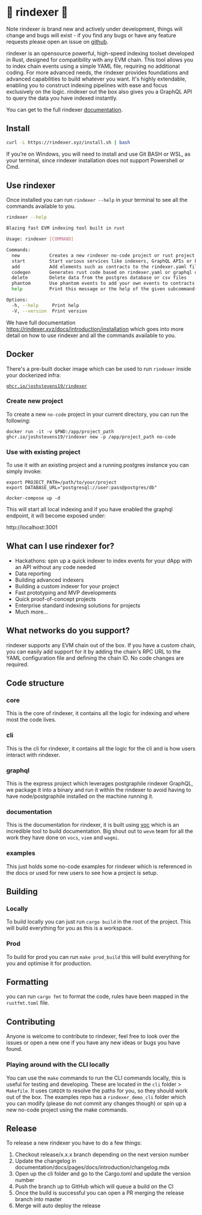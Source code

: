 # 🦀 rindexer 🦀

Note rindexer is brand new and actively under development, things will change and bugs will exist - if you find any bugs or have any
feature requests please open an issue on [github](https://github.com/joshstevens19/rindexer/issues).

rindexer is an opensource powerful, high-speed indexing toolset developed in Rust, designed for compatibility with any EVM chain.
This tool allows you to index chain events using a simple YAML file, requiring no additional coding.
For more advanced needs, the rindexer provides foundations and advanced capabilities to build whatever you want.
It's highly extendable, enabling you to construct indexing pipelines with ease and focus exclusively on the logic.
rindexer out the box also gives you a GraphQL API to query the data you have indexed instantly.

You can get to the full rindexer [documentation](https://rindexer.xyz/docs/introduction/installation).

## Install 

```bash
curl -L https://rindexer.xyz/install.sh | bash
```

If you’re on Windows, you will need to install and use Git BASH or WSL, as your terminal,
since rindexer installation does not support Powershell or Cmd.

## Use rindexer

Once installed you can run `rindexer --help` in your terminal to see all the commands available to you.

```bash
rindexer --help
```

```bash
Blazing fast EVM indexing tool built in rust

Usage: rindexer [COMMAND]

Commands:
  new           Creates a new rindexer no-code project or rust project
  start         Start various services like indexers, GraphQL APIs or both together
  add           Add elements such as contracts to the rindexer.yaml file
  codegen       Generates rust code based on rindexer.yaml or graphql queries
  delete        Delete data from the postgres database or csv files
  phantom       Use phantom events to add your own events to contracts
  help          Print this message or the help of the given subcommand(s)

Options:
  -h, --help     Print help
  -V, --version  Print version
```

We have full documentation https://rindexer.xyz/docs/introduction/installation which goes into more detail on how to use 
rindexer and all the commands available to you.

## Docker

There's a pre-built docker image which can be used to run `rindexer` inside your dockerized infra:

[`ghcr.io/joshstevens19/rindexer`](https://github.com/users/joshstevens19/packages/container/package/rindexer)

### Create new project
To create a new `no-code` project in your current directory, you can run the following:

`docker run -it -v $PWD:/app/project_path ghcr.io/joshstevens19/rindexer new -p /app/project_path no-code`

### Use with existing project
To use it with an existing project and a running postgres instance you can simply invoke:

```
export PROJECT_PATH=/path/to/your/project
export DATABASE_URL="postgresql://user:pass@postgres/db"

docker-compose up -d
```

This will start all local indexing and if you have enabled the graphql endpoint, it will become exposed under:

http://localhost:3001


## What can I use rindexer for?

- Hackathons: spin up a quick indexer to index events for your dApp with an API without any code needed
- Data reporting
- Building advanced indexers
- Building a custom indexer for your project
- Fast prototyping and MVP developments
- Quick proof-of-concept projects
- Enterprise standard indexing solutions for projects
- Much more...

## What networks do you support?

rindexer supports any EVM chain out of the box. If you have a custom chain, you can easily add support for it by
adding the chain's RPC URL to the YAML configuration file and defining the chain ID. No code changes are required.

## Code structure

### core

This is the core of rindexer, it contains all the logic for indexing and where most the code lives.

### cli

This
is the cli for rindexer, it contains all the logic for the cli and is how users interact with rindexer.

### graphql

This is the express project which leverages postgraphile rindexer GraphQL, we package it into a binary and run it within the rindexer
to avoid having to have node/postgraphile installed on the machine running it.

### documentation

This is the documentation for rindexer, it is built using [voc](https://vocs.dev/) which is an incredible
tool to build documentation. Big shout out to `wevm` team for all the work they have done on `vocs`, `viem` and `wagmi`.

### examples

This just holds some no-code examples for rindexer which is referenced in the docs or used for new users to see
how a project is setup.

## Building

### Locally 

To build locally you can just run `cargo build` in the root of the project. This will build everything for you
as this is a workspace.

### Prod

To build for prod you can run `make prod_build` this will build everything for you and optimise it for production.

## Formatting

you can run `cargo fmt` to format the code, rules have been mapped in the `rustfmt.toml` file.

## Contributing

Anyone is welcome to contribute to rindexer, feel free to look over the issues or open a new one if you have
any new ideas or bugs you have found.

### Playing around with the CLI locally

You can use the `make` commands to run the CLI commands locally, this is useful for testing and developing.
These are located in the `cli` folder > `Makefile`. It uses `CURDIR` to resolve the paths for you, so they should work
out of the box. The examples repo has a `rindexer_demo_cli` folder which you can modify (please do not commit any changes though) 
or spin up a new no-code project using the make commands.

## Release

To release a new rindexer you have to do a few things:

1) Checkout release/x.x.x branch depending on the next version number
2) Update the changelog in documentation/docs/pages/docs/introduction/changelog.mdx
3) Open up the cli folder and go to the Cargo.toml and update the version number
4) Push the branch up to GitHub which will queue a build on the CI
5) Once the build is successful you can open a PR merging the release branch into master
6) Merge will auto deploy the release

